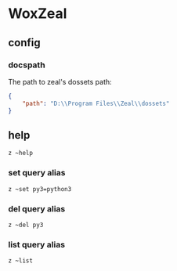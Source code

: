 # WoxZeal

## config

### docspath

The path to zeal's dossets path:

```json
{
    "path": "D:\\Program Files\\Zeal\\dossets"
}
```

## help

```
z ~help
```

### set query alias

```
z ~set py3=python3
```

### del query alias

```
z ~del py3
```

### list query alias

```
z ~list
```
